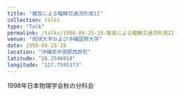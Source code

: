 ```yaml
---
title: "雑音による輻輳交通流形成II"
collection: talks
type: "Talk"
permalink: /talks/1998-09-25-28-雑音による輻輳交通流形成II
venue: "琉球大学および沖縄国際大学"
date: 1998-09-25-28
location: "沖縄県中頭郡西原町"
latitude: "26.2546918"
longitude: "127.7595373"
---
```


1998年日本物理学会秋の分科会
